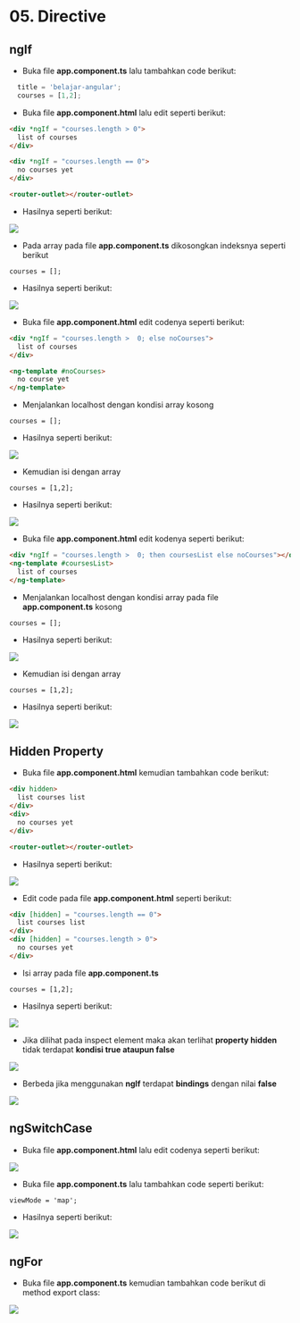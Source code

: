# 05. Directive

ngIf
---

* Buka file **app.component.ts** lalu tambahkan code berikut:

```typescript
  title = 'belajar-angular';
  courses = [1,2];
```

* Buka file **app.component.html** lalu edit seperti berikut:

```html
<div *ngIf = "courses.length > 0">
  list of courses
</div>

<div *ngIf = "courses.length == 0">
  no courses yet
</div>

<router-outlet></router-outlet>
```

* Hasilnya seperti berikut:

![](img/05/1.bmp)

* Pada array pada file **app.component.ts** dikosongkan indeksnya seperti berikut

 `courses = [];`

* Hasilnya seperti berikut:

![](img/05/2.bmp)

* Buka file **app.component.html** edit codenya seperti berikut:

```html
<div *ngIf = "courses.length >  0; else noCourses">
  list of courses
</div>

<ng-template #noCourses>
  no course yet
</ng-template>
```

* Menjalankan localhost dengan kondisi array kosong

 `courses = [];`

* Hasilnya seperti berikut:

![](img/05/2.bmp)

* Kemudian isi dengan array

 `courses = [1,2];`

* Hasilnya seperti berikut:

![](img/05/1.bmp)

* Buka file **app.component.html** edit kodenya seperti berikut:

```html
<div *ngIf = "courses.length >  0; then coursesList else noCourses"></div>
<ng-template #coursesList>
  list of courses
</ng-template>
```

* Menjalankan localhost dengan kondisi array pada file **app.component.ts** kosong

 `courses = [];`

* Hasilnya seperti berikut:

![](img/05/2.bmp)

* Kemudian isi dengan array

 `courses = [1,2];`

* Hasilnya seperti berikut:

![](img/05/1.bmp)

Hidden Property
---

* Buka file **app.component.html** kemudian tambahkan code berikut:

```html
<div hidden>
  list courses list
</div>
<div>
  no courses yet
</div>

<router-outlet></router-outlet>
```

* Hasilnya seperti berikut:

![](img/05/2.bmp)

* Edit code pada file **app.component.html** seperti berikut:

```html
<div [hidden] = "courses.length == 0">
  list courses list
</div>
<div [hidden] = "courses.length > 0">
  no courses yet
</div>
```

* Isi array pada file **app.component.ts**

 `courses = [1,2];`

* Hasilnya seperti berikut:

![](img/05/3.bmp)

* Jika dilihat pada inspect element maka akan terlihat **property hidden** tidak terdapat **kondisi true ataupun false**

![](img/05/4.bmp)

* Berbeda jika menggunakan **ngIf** terdapat **bindings** dengan nilai **false**

![](img/05/5.bmp)

ngSwitchCase
---

* Buka file **app.component.html** lalu edit codenya seperti berikut:

![](img/05/6.bmp)

* Buka file **app.component.ts** lalu tambahkan code seperti berikut:

` viewMode = 'map'; `

* Hasilnya seperti berikut:

![](img/05/7.bmp)

ngFor
---

* Buka file **app.component.ts** kemudian tambahkan code berikut di method export class:

![](img/05/8.bmp)
